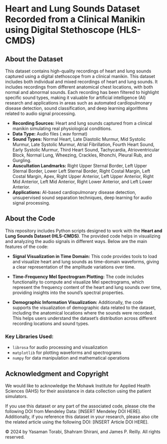 # Heart and Lung Sounds Dataset Recorded from a Clinical Manikin using Digital Stethoscope (HLS-CMDS)

## About the Dataset

This dataset contains high-quality recordings of heart and lung sounds captured using a digital stethoscope from a clinical manikin. This dataset includes both individual and mixed recordings of heart and lung sounds. It includes recordings from different anatomical chest locations, with both normal and abnormal sounds. Each recording has been filtered to highlight specific sound types, making it valuable for artificial intelligence (AI) research and applications in areas such as automated cardiopulmonary disease detection, sound classification, and deep learning algorithms related to audio signal processing.

- **Recording Sources:** Heart and lung sounds captured from a clinical manikin simulating real physiological conditions.
- **Data Type:** Audio files (.wav format)
- **Sound Types:** Normal Heart, Late Diastolic Murmur, Mid Systolic Murmur, Late Systolic Murmur, Atrial Fibrillation, Fourth Heart Sound, Early Systolic Murmur, Third Heart Sound, Tachycardia, Atrioventricular Block, Normal Lung, Wheezing, Crackles, Rhonchi, Pleural Rub, and Gurgling.
- **Auscultation Landmarks:** Right Upper Sternal Border, Left Upper Sternal Border, Lower Left Sternal Border, Right Costal Margin, Left Costal Margin, Apex, Right Upper Anterior, Left Upper Anterior, Right Mid Anterior, Left Mid Anterior, Right Lower Anterior, and Left Lower Anterior.
- **Applications:** AI-based cardiopulmonary disease detection, unsupervised sound separation techniques, deep learning for audio signal processing.

## About the Code

This repository includes Python scripts designed to work with the **Heart and Lung Sounds Dataset (HLS-CMDS)**. The provided code helps in visualizing and analyzing the audio signals in different ways. Below are the main features of the code:

- **Signal Visualization in Time Domain:** 
  This code provides tools to load and visualize heart and lung sounds as time-domain waveforms, giving a clear representation of the amplitude variations over time.

- **Time-Frequency Mel Spectrogram Plotting:** 
  The code includes functionality to compute and visualize Mel spectrograms, which represent the frequency content of the heart and lung sounds over time, providing insights into the sound’s spectral properties.

- **Demographic Information Visualization:** 
  Additionally, the code supports the visualization of demographic data related to the dataset, including the anatomical locations where the sounds were recorded. This helps users understand the dataset’s distribution across different recording locations and sound types.

### Key Libraries Used:
- `librosa` for audio processing and visualization
- `matplotlib` for plotting waveforms and spectrograms
- `numpy` for data manipulation and mathematical operations

## Acknowledgment and Copyright

We would like to acknowledge the Mohawk Institute for Applied Health Sciences (IAHS) for their assistance in data collection using the patient simulators.

If you use this dataset or any part of the associated code, please cite the following DOI from Mendeley Data: [INSERT Mendeley DOI HERE]. Additionally, if you reference this dataset in your research, please also cite the related article using the following DOI: [INSERT Article DOI HERE].

© 2024 by Yasaman Torabi, Shahram Shirani, and James P. Reilly. All rights reserved.

